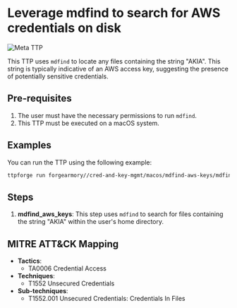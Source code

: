 # Leverage mdfind to search for AWS credentials on disk

![Meta TTP](https://img.shields.io/badge/Meta_TTP-blue)

This TTP uses `mdfind` to locate any files containing the string "AKIA". This
string is typically indicative of an AWS access key, suggesting the presence of
potentially sensitive credentials.

## Pre-requisites

1. The user must have the necessary permissions to run `mdfind`.
1. This TTP must be executed on a macOS system.

## Examples

You can run the TTP using the following example:

```bash
ttpforge run forgearmory//cred-and-key-mgmt/macos/mdfind-aws-keys/mdfind-aws-keys.yaml
```

## Steps

1. **mdfind_aws_keys**: This step uses `mdfind` to search for files containing
   the string "AKIA" within the user's home directory.

## MITRE ATT&CK Mapping

- **Tactics**:
  - TA0006 Credential Access
- **Techniques**:
  - T1552 Unsecured Credentials
- **Sub-techniques**:
  - T1552.001 Unsecured Credentials: Credentials In Files
